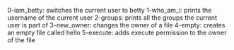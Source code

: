 0-iam_betty: switches the current user to betty
1-who_am_i: prints the username of the current user
2-groups: prints all the groups the current user is part of
3-new_owner: changes the owner of a file
4-empty: creates an empty file called hello
5-execute: adds execute permission to the owner of the file
